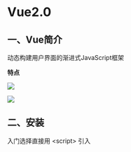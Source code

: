 # Vue2.0

## 一、Vue简介

动态构建用户界面的渐进式JavaScript框架

**特点**

![](https://cdn.jsdelivr.net/gh/ITroyeSivan/picture/blogpictures/20230918132719.png)

![](https://cdn.jsdelivr.net/gh/ITroyeSivan/picture/blogpictures/20230918132955.png)

## 二、安装

入门选择直接用 \<script> 引入







